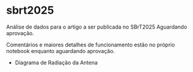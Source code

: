 # sbrt2025
Análise de dados para o artigo a ser publicada no SBrT2025
Aguardando aprovação.

Comentários e maiores detalhes de funcionamento estão no próprio notebook enquanto aguardando aprovação.

- Diagrama de Radiação da Antena
